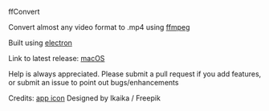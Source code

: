 ffConvert

Convert almost any video format to .mp4 using [ffmpeg](https://ffmpeg.org/)

Built using [electron](http://electron.atom.io/)

Link to latest release: [macOS](https://github.com/hanayik/ffConvert/releases/download/1.0.2/ffconvert-macOS.zip)

Help is always appreciated. Please submit a pull request if you add features, or submit an issue to point out bugs/enhancements


Credits: [app icon](http://www.freepik.com) Designed by Ikaika / Freepik
